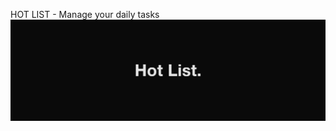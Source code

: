 HOT LIST - Manage your daily tasks
<img align="center" src="https://raw.githubusercontent.com/chadsantiago/hotlist/main/banner.png"/>